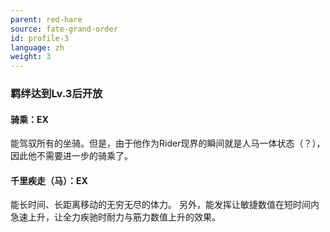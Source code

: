 ```yaml
---
parent: red-hare
source: fate-grand-order
id: profile-3
language: zh
weight: 3
---
```


### 羁绊达到Lv.3后开放

#### 骑乘：EX

能驾驭所有的坐骑。但是，由于他作为Rider现界的瞬间就是人马一体状态（？），因此他不需要进一步的骑乘了。

#### 千里疾走（马）：EX

能长时间、长距离移动的无穷无尽的体力。
另外，能发挥让敏捷数值在短时间内急速上升，让全力疾驰时耐力与筋力数值上升的效果。
